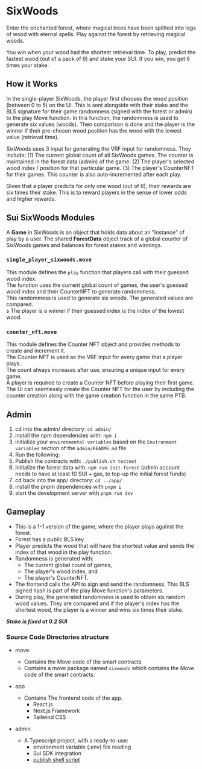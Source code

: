 # SixWoods

Enter the enchanted forest, where magical trees have been splitted into logs of wood with eternal spells. Play against the forest by retrieving magical woods.

You win when your wood had the shortest retrieval time. To play, predict the fastest wood (out of a pack of 6) and stake your SUI. If you win, you get 6 times your stake.

## How it Works

In the single-player SixWoods, the player first chooses the wood position (between 0 to 5) on the UI. This is sent alongside with their stake and the BLS signature for their game randomness (signed with the forest or admin) to the play Move function. In this function, the randomness is used to generate six values (woods). Then comparison is done and the player is the winner if their pre-chosen wood position has the wood with the lowest value (retrieval time).

SixWoods uses 3 input for generating the VRF input for randomness. They include:
(1) The current global count of all SixWoods games. The counter is maintained in the forest data (admin) of the game.
(2) The player's selected wood index / position for that particular game.
(3) The player's CounterNFT for their games. This counter is also auto-incremented after each play.

Given that a player predicts for only one wood (out of 6), their rewards are six times their stake. This is to reward players in the sense of lower odds and higher rewards.

## Sui SixWoods Modules

A **Game** in SixWoods is an object that holds data about an "instance" of play by a user.
The shared **ForestData** object track of a global counter of SixWoods games and balances for forest stakes and winnings.

### `single_player_sixwoods.move`

This module defines the `play` function that players call with their guessed wood index.<br />
The function uses the current global count of games, the user's guessed wood index and their CounterNFT to generate randommess. <br />
This randommess is used to generate six woods. The generated values are compared. <br/>s
The player is a winner if their guessed index is the index of the lowest wood.

### `counter_nft.move`

This module defines the Counter NFT object and provides methods to create and increment it.<br/>
The Counter NFT is used as the VRF input for every game that a player plays.<br/>
The count always increases after use, ensuring a unique input for every game.<br/>
A player is required to create a Counter NFT before playing their first game.<br/>
The UI can seemlessly create the Counter NFT for the user by including the counter creation along with the game creation function in the same PTB.

## Admin

1. cd into the admin/ directory: `cd admin/`
2. install the npm dependencies with: `npm i`
3. initialize your `environmental variables` based on the `Environment variables` section of the `admin/README.md` file
4. Run the following:
5. Publish the contracts with: `./publish.sh testnet`
6. Initialize the forest data with: `npm run init-forest` (admin account needs to have at least 10 SUI + gas, to top-up the initial forest funds)
7. cd back into the app/ directory: `cd ../app/`
8. install the pnpm dependencies with `pnpm i`
9. start the development server with `pnpm run dev`

## Gameplay

- This is a 1-1 version of the game, where the player plays against the forest.
- Forest has a public BLS key.
- Player predicts the wood that will have the shortest value and sends the index of that wood in the play function.
- Randomness is generated with:
  - The current global count of games,
  - The player's wood index, and
  - The player's CounterNFT.
- The frontend calls the API to sign and send the randomness. This BLS signed hash is part of the play Move function's parameters.
- During play, the generated randomness is used to obtain six random wood values. They are compared and if the player's index has the shortest wood, the player is a winner and wins six times their stake.

**_Stake is fixed at 0.2 SUI_**

### Source Code Directories structure

- move:

  - Contains the Move code of the smart contracts
  - Contains a move package named `sixwoods` which contains the Move code of the smart contracts.

- app

  - Contains The frontend code of the app.
    - React.js
    - Next.js Framework
    - Tailwind CSS

- admin
  - A Typescript project, with a ready-to-use:
    - environment variable (.env) file reading
    - Sui SDK integration
    - [publish shell script](./admin/publish.sh)
